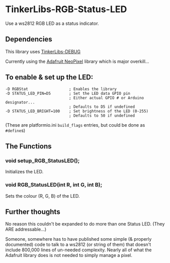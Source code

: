 # TinkerLibs-RGB-Status-LED

Use a ws2812 RGB LED as a status indicator.

## Dependencies

This library uses [TinkerLibs-DEBUG](https://github.com/cdntinker/TinkerLibs-DEBUG)

Currently using the [Adafruit NeoPixel](https://github.com/adafruit/Adafruit_NeoPixel) library which is major overkill...

## To enable & set up the LED:

    -D RGBStat                  ; Enables the library
    -D STATUS_LED_PIN=D5        ; Set the LED data GPIO pin
                                ; Either actual GPIO # or Arduino designator...
                                ; Defaults to D5 if undefined
    -D STATUS_LED_BRIGHT=100    ; Set brightness of the LED (0-255)
                                ; Defaults to 50 if undefined
(These are platformio.ini `build_flags` entries, but could be done as `#define`s)

## The Functions

### void setup_RGB_StatusLED();

Initializes the LED.

### void RGB_StatusLED(int R, int G, int B);

Sets the colour (R, G, B) of the LED.

## Further thoughts

No reason this couldn't be expanded to do more than one Status LED.  (They ARE addressable...)

Someone, somewhere has to have published some simple (& properly documented) code to talk to a ws2812 (or string of them) that doesn't include 800,000 lines of un-needed complexity.  Nearly all of what the Adafruit library does is not needed to simply manage a pixel.
